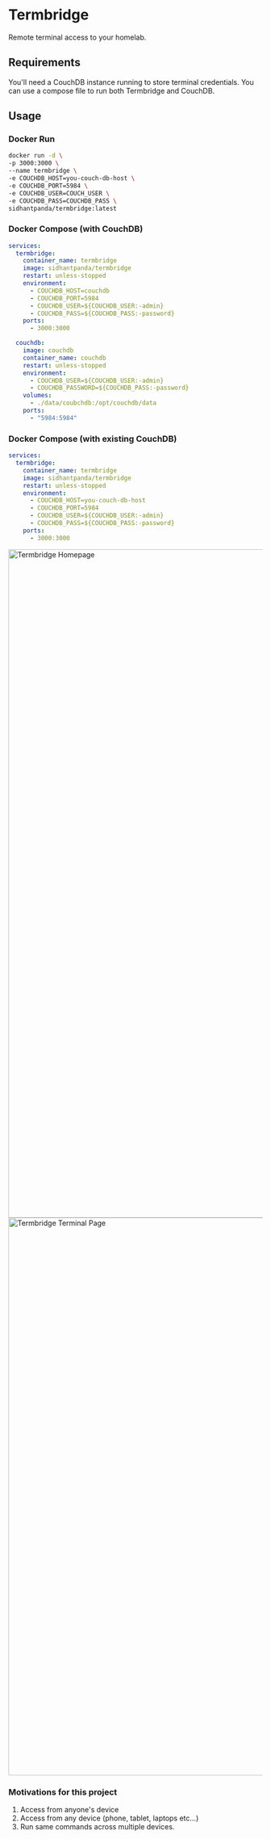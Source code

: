 # Termbridge

Remote terminal access to your homelab.

## Requirements

You'll need a CouchDB instance running to store terminal credentials. You can use a compose file to run both Termbridge and CouchDB.


## Usage

### Docker Run

```bash
docker run -d \
-p 3000:3000 \
--name termbridge \
-e COUCHDB_HOST=you-couch-db-host \
-e COUCHDB_PORT=5984 \
-e COUCHDB_USER=COUCH_USER \
-e COUCHDB_PASS=COUCHDB_PASS \
sidhantpanda/termbridge:latest
```

### Docker Compose (with CouchDB)

```yaml
services:
  termbridge:
    container_name: termbridge
    image: sidhantpanda/termbridge
    restart: unless-stopped
    environment:
      - COUCHDB_HOST=couchdb
      - COUCHDB_PORT=5984
      - COUCHDB_USER=${COUCHDB_USER:-admin}
      - COUCHDB_PASS=${COUCHDB_PASS:-password}
    ports:
      - 3000:3000

  couchdb:
    image: couchdb
    container_name: couchdb
    restart: unless-stopped
    environment:
      - COUCHDB_USER=${COUCHDB_USER:-admin}
      - COUCHDB_PASSWORD=${COUCHDB_PASS:-password}
    volumes:
      - ./data/coubchdb:/opt/couchdb/data
    ports:
      - "5984:5984"
```

### Docker Compose (with existing CouchDB)

```yaml
services:
  termbridge:
    container_name: termbridge
    image: sidhantpanda/termbridge
    restart: unless-stopped
    environment:
      - COUCHDB_HOST=you-couch-db-host
      - COUCHDB_PORT=5984
      - COUCHDB_USER=${COUCHDB_USER:-admin}
      - COUCHDB_PASS=${COUCHDB_PASS:-password}
    ports:
      - 3000:3000
```

<img width="1324" alt="Termbridge Homepage" src="https://github.com/user-attachments/assets/a5b94432-bc6c-4b98-a0db-50b2fe6435c7">
<img width="1105" alt="Termbridge Terminal Page" src="https://github.com/user-attachments/assets/ba73419a-32cc-48c3-b4ee-92b56a7bc961">

### Motivations for this project

1. Access from anyone's device
2. Access from any device (phone, tablet, laptops etc...)
3. Run same commands across multiple devices.

